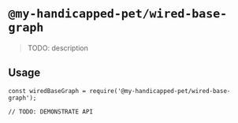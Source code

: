 # `@my-handicapped-pet/wired-base-graph`

> TODO: description

## Usage

```
const wiredBaseGraph = require('@my-handicapped-pet/wired-base-graph');

// TODO: DEMONSTRATE API
```
